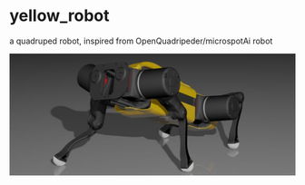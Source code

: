 # yellow_robot
a quadruped robot, inspired from OpenQuadripeder/microspotAi robot

![Alt text](/OpenQuad_V2/images/looking.jpg?raw=true "Openquad_v2")
